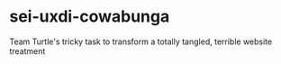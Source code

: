 # sei-uxdi-cowabunga
Team Turtle's tricky task to transform a totally tangled, terrible website treatment
